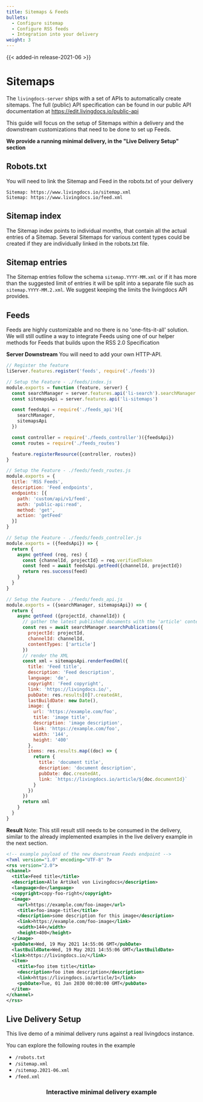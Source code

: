 ```yaml
---
title: Sitemaps & Feeds
bullets:
  - Configure sitemap
  - Configure RSS feeds
  - Integration into your delivery
weight: 3
---
```


{{< added-in release-2021-06 >}}
# Sitemaps

The `livingdocs-server` ships with a set of APIs to automatically create sitemaps. The full (public) API specification can be found in our public API documentation at https://edit.livingdocs.io/public-api

This guide will focus on the setup of Sitemaps within a delivery and the downstream customizations that need to be done to set up Feeds.

__We provide a running minimal delivery, in the "Live Delivery Setup" section__
## **Robots.txt**
You will need to link the Sitemap and Feed in the robots.txt of your delivery
```
Sitemap: https://www.livingdocs.io/sitemap.xml
Sitemap: https://www.livingdocs.io/feed.xml
```

## **Sitemap index**
The Sitemap index points to individual months, that contain all the actual entries of a Sitemap.
Several Sitemaps for various content types could be created if they are individually linked in the robots.txt file.
## **Sitemap entries**

The Sitemap entries follow the schema `sitemap.YYYY-MM.xml` or if it has more than the suggested limit of entries it will be split into a separate file such as `sitemap.YYYY-MM.2.xml`. We suggest keeping the limits the livingdocs API provides.

## **Feeds**

Feeds are highly customizable and no there is no 'one-fits-it-all' solution. We will still outline a way to integrate Feeds using one of our helper methods for Feeds that builds upon the RSS 2.0 Specification

**Server Downstream**
You will need to add your own HTTP-API.

```js
// Register the feature
liServer.features.register('feeds', require('./feeds'))
```

```js
// Setup the Feature - ./feeds/index.js
module.exports = function (feature, server) {
  const searchManager = server.features.api('li-search').searchManager
  const sitemapsApi = server.features.api('li-sitemaps')

  const feedsApi = require('./feeds_api')({
    searchManager,
    sitemapsApi
  })

  const controller = require('./feeds_controller')({feedsApi})
  const routes = require('./feeds_routes')

  feature.registerResource({controller, routes})
}
```

```js
// Setup the Feature - ./feeds/feeds_routes.js
module.exports = {
  title: 'RSS Feeds',
  description: 'Feed endpoints',
  endpoints: [{
    path: 'custom/api/v1/feed',
    auth: 'public-api:read',
    method: 'get',
    action: 'getFeed'
  }]
}
```

```js
// Setup the Feature - ./feeds/feeds_controller.js
module.exports = ({feedsApi}) => {
  return {
    async getFeed (req, res) {
      const {channelId, projectId} = req.verifiedToken
      const feed = await feedsApi.getFeed({channelId, projectId})
      return res.success(feed)
    }
  }
}
```

```js
// Setup the Feature - ./feeds/feeds_api.js
module.exports = ({searchManager, sitemapsApi}) => {
  return {
    async getFeed ({projectId, channelId}) {
      // gather the latest published documents with the 'article' contentType
      const res = await searchManager.searchPublications({
        projectId: projectId,
        channelId: channelId,
        contentTypes: ['article']
      })
      // render the XML
      const xml = sitemapsApi.renderFeedXml({
        title: 'Feed title',
        description: 'Feed description',
        language: 'de',
        copyright: 'Feed copyright',
        link: 'https://livingdocs.io/',
        pubDate: res.results[0]?.createdAt,
        lastBuildDate: new Date(),
        image: {
          url: 'https://example.com/foo',
          title: 'image title',
          description: 'image description',
          link: 'https://example.com/foo',
          width: '144',
          height: '400'
        },
        items: res.results.map((doc) => {
          return {
            title: 'document title',
            description: 'document description',
            pubDate: doc.createdAt,
            link: `https://livingdocs.io/article/${doc.documentId}`
          }
        })
      })
      return xml
    }
  }
}
```

**Result**
Note: This still result still needs to be consumed in the delivery, similar to the already implemented examples in the live delivery example in the next section.

```xml
<!-- example payload of the new downstream Feeds endpoint -->
<?xml version="1.0" encoding="UTF-8" ?>
<rss version="2.0">
<channel>
  <title>Feed title</title>
  <description>Alle Artikel von Livingdocs</description>
  <language>de</language>
  <copyright>copy-foo-right</copyright>
  <image>
    <url>https://example.com/foo-image</url>
    <title>foo-image-title</title>
    <description>some description for this image</description>
    <link>https://example.com/foo-image</link>
    <width>144</width>
    <height>400</height>
  </image>
  <pubDate>Wed, 19 May 2021 14:55:06 GMT</pubDate>
  <lastBuildDate>Wed, 19 May 2021 14:55:06 GMT</lastBuildDate>
  <link>https://livingdocs.io/</link>
  <item>
    <title>foo item title</title>
    <description>foo item description</description>
    <link>https://livingdocs.io/article/1</link>
    <pubDate>Tue, 01 Jan 2030 00:00:00 GMT</pubDate>
  </item>
</channel>
</rss>
```


## **Live Delivery Setup**
This live demo of a minimal delivery runs against a real livingdocs instance.

You can explore the following routes in the example
- `/robots.txt`
- `/sitemap.xml`
- `/sitemap.2021-06.xml`
- `/feed.xml`

<h3 style="text-align: center;">Interactive minimal delivery example</h3>
<script src="https://embed.runkit.com"></script>
<div id="my-element"></div>
<script>var notebook = RunKit.createNotebook({
    // the parent element for the new notebook
    element: document.getElementById("my-element"),
    // (Read-only) access token is from a random livingdocs demo project running against development.
    environment: [{
      name: 'ACCESS_TOKEN',
      value: 'eyJhbGciOiJIUzI1NiIsInR5cCI6IkpXVCJ9.eyJzY29wZSI6InB1YmxpYy1hcGk6cmVhZCIsIm5hbWUiOiJBcGktdG9rZW4iLCJwcm9qZWN0SWQiOjEzMSwiY2hhbm5lbElkIjoxMzEsInR5cGUiOiJjbGllbnQiLCJqdGkiOiI2OTRlY2FmYi0wZGJlLTQ3MmQtOTk2ZC01ZjAwMTMwZTJiYWUiLCJjb2RlIjoiNjk0ZWNhZmItMGRiZS00NzJkLTk5NmQtNWYwMDEzMGUyYmFlIiwiaWF0IjoxNjIzNzYwMjAzfQ.X9IZpvThY-F7IWekGlDA1CX56ZdAMWwidx3QRZtTEPk'},
      {name: 'SERVER_URL', value: 'https://develop.livingdocs.io/proxy'}
    ],
    nodeVersion: '16',
    mode: 'endpoint',
    source: `const axios = require("axios");
const fastify = require("fastify")({ logger: true });
\
// redirect for demo purposes
fastify.get("/", async (req, rep) => rep.redirect("/sitemap.xml"));
\
// set up a robots.txt, linking to the Sitemap and Feed
fastify.get("/robots.txt", (req, rep) => {
    return \`Sitemap: /feed.xml
Sitemap: /sitemap.xml
\`
})
\
// use your own credentials to create a sitemap!
const accessToken = process.env.ACCESS_TOKEN
const serverUrl = process.env.SERVER_URL
\
// example route to retrieve the Sitemap index file
fastify.get("/sitemap.xml", async (req, rep) => {
  const res = await axios({
    method: "get",
    headers: { Authorization: "Bearer " + accessToken },
    url: serverUrl + "/api/v1/sitemaps/index?baseUrl=https://livingdocs.io/",
    responseType: "text",
  });
  return res.data;
});
\
// example route to retrieve the Sitemap entries file
fastify.get("/sitemap.:date", async (req, rep) => {
  const res = await axios({
    method: "get",
    headers: { Authorization: "Bearer " + accessToken },
    url:
      serverUrl +
      "/api/v1/sitemaps/entries?baseUrl=https://livingdocs.io/&date=" +
      req.params.date.split(".")[0],
    responseType: "text",
  });
  return res.data;
});
\
// hardcoded mock output, as Feeds need to be implemented in the downstream server
fastify.get("/feed.xml", (req, rep) => {
  return \`<rss version="2.0">
<channel>
    <title>Livingdocs RSS Feeds Demo</title>
    <description>Livingdocs RSS Feeds Demo</description>
    <pubDate>Wed, 16 Jun 2021 11:05:53 GMT</pubDate>
    <lastBuildDate>Wed, 16 Jun 2021 11:11:53 GMT</lastBuildDate>
    <link>https://livingdocs.io/</link>
    <item>
        <title>Foo story title</title>
        <description>Foo story description</description>
        <link>https://livingdocs.io/foo-article</link>
        <pubDate>Wed, 16 Jun 2021 11:05:53 GMT</pubDate>
    </item>
</channel>
</rss>
\`;
});
await fastify.listen(3000);
`
})</script>
